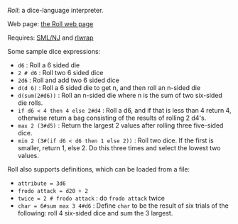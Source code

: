 *Roll*: a dice-language interpreter.

Web page: [the Roll web page](https://andrewcmyers.github.io/roll/)

Requires: [SML/NJ](https://smlnj.org/) and [rlwrap](https://github.com/hanslub42/rlwrap)

Some sample dice expressions:
- `d6` : Roll a 6 sided die
- `2 # d6` : Roll two 6 sided dice
- `2d6` : Roll and add two 6 sided dice
- `d(d 6)` : Roll a 6 sided die to get n, and then roll an n-sided die
- `d(sum(2#d6))` : Roll an n-sided die where n is the sum of two six-sided die rolls.
- `if d6 < 4 then 4 else 2#d4` : Roll a d6, and if that
  is less than 4 return 4, otherwise return a bag consisting of the results
  of rolling 2 d4's.
- `max 2 (3#d5)` : Return the largest 2 values after
  rolling three five-sided dice.
- `min 2 (3#(if d6 < d6 then 1 else 2))` : Roll
  two dice. If the first is smaller, return 1, else 2. Do this three times
  and select the lowest two values.

Roll also supports definitions, which can be loaded from a file:

- `attribute = 3d6`
- `frodo attack = d20 + 2`
- `twice = 2 # frodo attack` : do `frodo attack` twice
- `char = 6#sum max 3 4#d6` : Define `char` to be the result of six trials
  of the following: roll 4 six-sided dice and sum the 3 largest.

